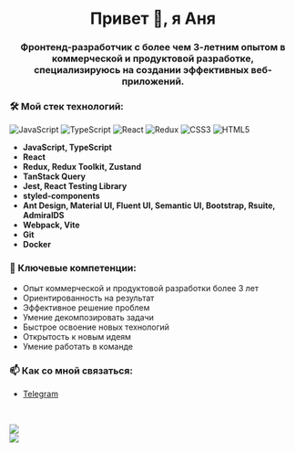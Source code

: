 <h1 align="center">Привет 👋, я Аня</h1>

<h3 align="center"> Фронтенд-разработчик с более чем 3-летним опытом в коммерческой и продуктовой разработке, специализируюсь на создании эффективных веб-приложений. </h3>


### 🛠️ Мой стек технологий:
![JavaScript](https://img.shields.io/badge/javascript-%23323330.svg?style=for-the-badge&logo=javascript&logoColor=%23F7DF1E) ![TypeScript](https://img.shields.io/badge/typescript-%23007ACC.svg?style=for-the-badge&logo=typescript&logoColor=white) ![React](https://img.shields.io/badge/react-%2320232a.svg?style=for-the-badge&logo=react&logoColor=%2361DAFB) ![Redux](https://img.shields.io/badge/redux-%23593d88.svg?style=for-the-badge&logo=redux&logoColor=white) ![CSS3](https://img.shields.io/badge/css3-%231572B6.svg?style=for-the-badge&logo=css3&logoColor=white) ![HTML5](https://img.shields.io/badge/html5-%23E34F26.svg?style=for-the-badge&logo=html5&logoColor=white)

- **JavaScript, TypeScript**
- **React**
- **Redux, Redux Toolkit, Zustand**
- **TanStack  Query**
- **Jest, React Testing Library**
- **styled-components**
- **Ant Design, Material UI, Fluent UI, Semantic UI, Bootstrap, Rsuite, AdmiralDS**
- **Webpack, Vite**
- **Git**
- **Docker**
  

### 💼 Ключевые компетенции:
- Опыт коммерческой и продуктовой разработки более 3 лет
- Ориентированность на результат
- Эффективное решение проблем
- Умение декомпозировать задачи
- Быстрое освоение новых технологий
- Открытость к новым идеям
- Умение работать в команде


### 📫 Как со мной связаться:
- <a href="https://t.me/cogito322" target="_blank">Telegram</a>

<br/>

![](https://github-readme-stats.vercel.app/api/top-langs/?username=Ukobak&theme=dark&hide_border=false&include_all_commits=false&count_private=false&layout=compact)
<br/>
[![](https://visitcount.itsvg.in/api?id=Ukobak&icon=0&color=0)](https://visitcount.itsvg.in)



